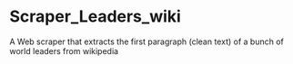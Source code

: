 # Scraper_Leaders_wiki
A Web scraper that extracts the first paragraph (clean text) of a bunch of world leaders from wikipedia
